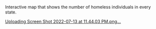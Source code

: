 Interactive map that shows the number of homeless individuals in every state.


[Uploading Screen Shot 2022-07-13 at 11.44.03 PM.png…]()
